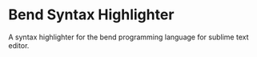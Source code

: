 # Bend Syntax Highlighter
A syntax highlighter for the bend programming language for sublime text editor.
